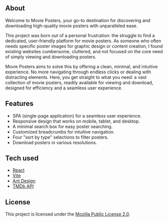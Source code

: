 ## About

Welcome to Movie Posters, your go-to destination for discovering and downloading high-quality movie posters with unparalleled ease.

This project was born out of a personal frustration: the struggle to find a dedicated, user-friendly platform for movie posters. As someone who often needs specific poster images for graphic design or content creation, I found existing websites cumbersome, cluttered, and not focused on the core need of simply viewing and downloading posters.

Movie Posters aims to solve this by offering a clean, minimal, and intuitive experience. No more navigating through endless clicks or dealing with distracting elements. Here, you get straight to what you need: a vast collection of movie posters, readily available for viewing and download, designed for efficiency and a seamless user experience.

## Features

- SPA (single-page application) for a seamless user experience.
- Responsive design that works on mobile, tablet, and desktop.
- A minimal search box for easy poster searching.
- Customized breadcrumbs for intuitive navigation.
- Four "sort by type" selections to filter posters.
- Download posters in various resolutions.

## Tech used

- [React](https://reactjs.org)
- [Vite](https://vitejs.dev/)
- [Ant Design](https://ant.design)
- [TMDb API](https://www.themoviedb.org/documentation/api)

## License

This project is licensed under the [Mozilla Public License 2.0](LICENSE).
